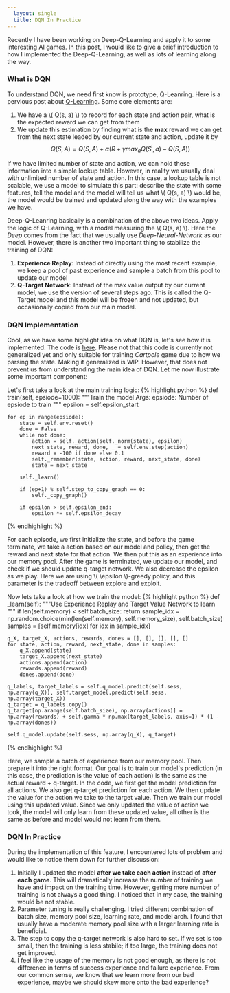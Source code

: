 ```yaml
---
  layout: single
  title: DQN In Practice
---
```

Recently I have been working on Deep-Q-Learning and apply it to some interesting AI games. In this post, I would like to give a brief introduction to how I implemented the Deep-Q-Learning, as well as lots of learning along the way.

### What is DQN
To understand DQN, we need first know is prototype, Q-Leanring. Here is a pervious post about [Q-Learning](https://pyemma.github.io/Reinforcement-Learning-Lesson-4/). Some core elements are:

1. We have a \\( Q(s, a) \\) to record for each state and action pair, what is the expected reward we can get from them
2. We update this estimation by finding what is the **max** reward we can get from the next state leaded by our current state and action, update it by $$Q(S, A) = Q(S, A) + \alpha(R + \gamma max_a Q(S^\prime, a) - Q(S, A))$$

If we have limited number of state and action, we can hold these information into a simple lookup table. However, in reality we usually deal with unlimited number of state and action. In this case, a lookup table is not scalable, we use a model to simulate this part: describe the state with some features, tell the model and the model will tell us what \\( Q(s, a) \\) would be, the model would be trained and updated along the way with the examples we have.

Deep-Q-Leanring basically is a combination of the above two ideas. Apply the logic of Q-Learning, with a model measuring the \\( Q(s, a) \\). Here the *Deep* comes from the fact that we usually use *Deep-Neural-Network* as our model. However, there is another two important thing to stabilize the training of DQN:

1. **Experience Replay**: Instead of directly using the most recent example, we keep a pool of past experience and sample a batch from this pool to update our model
2. **Q-Target Network**: Instead of the max value output by our current model, we use the version of several steps ago. This is called the Q-Target model and this model will be frozen and not updated, but occasionally copied from our main model.

### DQN Implementation
Cool, as we have some highlight idea on what DQN is, let's see how it is implemented. The code is [here](https://github.com/pyemma/tensorflow/blob/master/util/dqn.py). Please not that this code is currently not generalized yet and only suitable for training *Cartpole* game due to how we parsing the state. Making it generalized is WIP. However, that does not prevent us from understanding the main idea of DQN. Let me now illustrate some important component:

Let's first take a look at the main training logic:
{% highlight python %}
def train(self, epsiode=1000):
    """Train the model
    Args:
        epsiode:        Number of epsiode to train
    """
    epsilon = self.epsilon_start

    for ep in range(epsiode):
        state = self.env.reset()
        done = False
        while not done:
            action = self._action(self._norm(state), epsilon)
            next_state, reward, done, _ = self.env.step(action)
            reward = -100 if done else 0.1
            self._remember(state, action, reward, next_state, done)
            state = next_state

        self._learn()

        if (ep+1) % self.step_to_copy_graph == 0:
            self._copy_graph()

        if epsilon > self.epsilon_end:
            epsilon *= self.epsilon_decay
{% endhighlight %}

For each episode, we first initialize the state, and before the game terminate, we take a action based on our model and policy, then get the reward and next state for that action. We then put this as an experience into our memory pool. After the game is terminated, we update our model, and check if we should update q-target network. We also decrease the epsilon as we play. Here we are using \\( \epsilon \\)-greedy policy, and this parameter is the tradeoff between explore and exploit.

Now lets take a look at how we train the model:
{% highlight python %}
def _learn(self):
    """Use Experience Replay and Target Value Network to learn
    """
    if len(self.memory) < self.batch_size:
        return
    sample_idx = np.random.choice(min(len(self.memory), self.memory_size), self.batch_size)
    samples = [self.memory[idx] for idx in sample_idx]

    q_X, target_X, actions, rewards, dones = [], [], [], [], []
    for state, action, reward, next_state, done in samples:
        q_X.append(state)
        target_X.append(next_state)
        actions.append(action)
        rewards.append(reward)
        dones.append(done)

    q_labels, target_labels = self.q_model.predict(self.sess, np.array(q_X)), self.target_model.predict(self.sess, np.array(target_X))
    q_target = q_labels.copy()
    q_target[np.arange(self.batch_size), np.array(actions)] = np.array(rewards) + self.gamma * np.max(target_labels, axis=1) * (1 - np.array(dones))

    self.q_model.update(self.sess, np.array(q_X), q_target)
{% endhighlight %}

Here, we sample a batch of experience from our memory pool. Then prepare it into the right format. Our goal is to train our model's prediction (in this case, the prediction is the value of each action) is the same as the actual reward + q-target. In the code, we first get the model prediction for all actions. We also get q-target prediction for each action. We then update the value for the action we take to the target value. Then we train our model using this updated value. Since we only updated the value of action we took, the model will only learn from these updated value, all other is the same as before and model would not learn from them.

### DQN In Practice
During the implementation of this feature, I encountered lots of problem and would like to notice them down for further discussion:
1. Initially I updated the model **after we take each action** instead of **after each game**. This will dramatically increase the number of training we have and impact on the training time. However, getting more number of training is not always a good thing. I noticed that in my case, the training would be not stable.
2. Parameter tuning is really challenging. I tried different combination of batch size, memory pool size, learning rate, and model arch. I found that usually have a moderate memory pool size with a larger learning rate is beneficial.
3. The step to copy the q-target network is also hard to set. If we set is too small, then the training is less stabile; if too large, the training does not get improved.
4. I feel like the usage of the memory is not good enough, as there is not difference in terms of success experience and failure experience. From our common sense, we know that we learn more from our bad experience, maybe we should skew more onto the bad experience?
